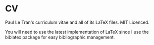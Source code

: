 # CV
Paul Le Tran's curriculum vitae and all of its LaTeX files. MIT Licenced.

You will need to use the latest implementation of LaTeX since I use the biblatex package for easy bibliographic management.
